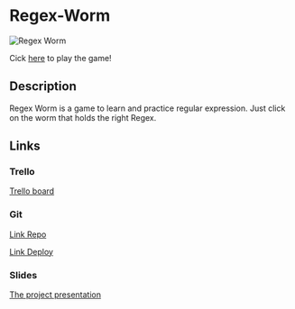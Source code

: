 # Regex-Worm

![Regex Worm](https://i.imgur.com/ncE1gA1.png)

Cick [here](https://johannessattler.github.io/Regex-Worm/) to play the game!

## Description

Regex Worm is a game to learn and practice regular expression. 
Just click on the worm that holds the right Regex.

## Links

### Trello
[Trello board](https://trello.com/b/1bqxkOSl/regex-worm)

### Git
[Link Repo](https://github.com/JohannesSattler/Regex-Worm)

[Link Deploy](https://johannessattler.github.io/Regex-Worm/)

### Slides
[The project presentation](https://docs.google.com/presentation/d/1Kx6Q25GRa5OdvBeGVBn7ZysOLUyqdvlJOKzcFGPGnA8/edit?usp=sharing)

